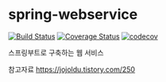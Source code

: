 # spring-webservice

[![Build Status](https://travis-ci.com/cheese10yun/spring-SOLID.svg?branch=master)](https://travis-ci.com/cheese10yun/spring-SOLID)
[![Coverage Status](https://coveralls.io/repos/github/cheese10yun/spring-SOLID/badge.svg?branch=master)](https://coveralls.io/github/cheese10yun/spring-SOLID?branch=master)
[![codecov](https://codecov.io/gh/cheese10yun/spring-SOLID/branch/master/graph/badge.svg)](https://codecov.io/gh/cheese10yun/spring-SOLID)


스프링부트로 구축하는 웹 서비스

참고자료
https://jojoldu.tistory.com/250
